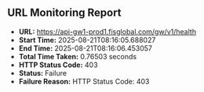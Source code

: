## URL Monitoring Report

- **URL:** https://api-gw1-prod1.fisglobal.com/gw/v1/health
- **Start Time:** 2025-08-21T08:16:05.688027
- **End Time:** 2025-08-21T08:16:06.453057
- **Total Time Taken:** 0.76503 seconds
- **HTTP Status Code:** 403
- **Status:** Failure
- **Failure Reason:** HTTP Status Code: 403
